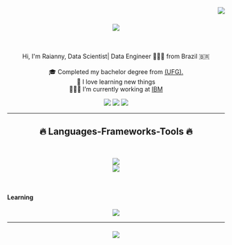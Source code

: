 <img align="right" src="https://visitor-badge.laobi.icu/badge?page_id=raiannyc.raiannyc">

<h1 align="center">
  <a href="https://git.io/typing-svg">
    <img src="https://readme-typing-svg.herokuapp.com/?lines=Hi+There!+👋;+Myself+Raianny+C!;&center=true&size=30">
  </a>
</h1>

<br>
<p align="center">
  Hi, I'm Raianny, Data Scientist| Data Engineer 👩🏽‍💻 from Brazil 🇧🇷
  <br>
  <br>
  🎓 Completed my bachelor degree from <a href="https://ufg.br/"> (UFG).</a>
  <br>
  🧠 I love learning new things
  <br>
  👩🏽‍💼 I’m currently working at <a href="https://www.ibm.com"> IBM </a>
  <br>
</p>

<div align="center"> 
 <a href="https://discord.gg" target="_blank"><img src="https://img.shields.io/badge/Discord-7289DA?style=for-the-badge&logo=discord&logoColor=white" target="_blank"></a> 
  <a href = "mailto:raiannycardoso.rc@gmail.com"><img src="https://img.shields.io/badge/-Gmail-%23333?style=for-the-badge&logo=gmail&logoColor=white" target="_blank"></a>
  <a href="https://in.linkedin.com/in/raianny" target="_blank"><img src="https://img.shields.io/badge/-LinkedIn-%230077B5?style=for-the-badge&logo=linkedin&logoColor=white" target="_blank"></a> 
 
</div>

<hr>
<h2 align="center">🔥 Languages-Frameworks-Tools 🔥</h2>
<br>
<p align="center">
  <a href="https://skillicons.dev">
    <img src="https://skillicons.dev/icons?i=git,github,python,r,c,gcp,aws,azure" /><br>
    <img src="https://skillicons.dev/icons?i=,pytorch,tensorflow,docker,kubernetes,mysql,vscode," />

  </a>
</p>
<br>
<h4>Learning</h4>
<p align="center">
  <a href="https://skillicons.dev">
    <img src="https://skillicons.dev/icons?i=javascript" />
  </a>
</p>
<hr>

<h5 align="center">
  <a href="https://git.io/typing-svg">
    <img src="https://readme-typing-svg.herokuapp.com/?lines=Repositories+in+the+process+of+being+updated+...;&center=true&size=13">
  </a>
</h5>
